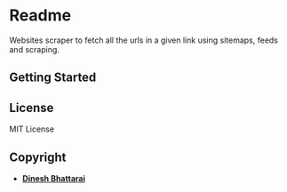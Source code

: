 # Readme
Websites scraper to fetch all the urls in a given link using sitemaps, feeds and scraping.

## Getting Started

## License
MIT License

## Copyright
- **[Dinesh Bhattarai](https://dbhattarai.info.np)**
